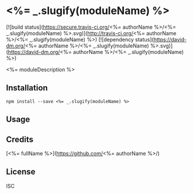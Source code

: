 # <%= _.slugify(moduleName) %>
[![build status](https://secure.travis-ci.org/<%= authorName %>/<%= _.slugify(moduleName) %>.svg)](http://travis-ci.org/<%= authorName %>/<%= _.slugify(moduleName) %>)
[![dependency status](https://david-dm.org/<%= authorName %>/<%= _.slugify(moduleName) %>.svg)](https://david-dm.org/<%= authorName %>/<%= _.slugify(moduleName) %>)

<%= moduleDescription %>


## Installation

```
npm install --save <%= _.slugify(moduleName) %>
```

## Usage

## 
## Credits
[<%= fullName %>](https://github.com/<%= authorName %>/)

## License

ISC
